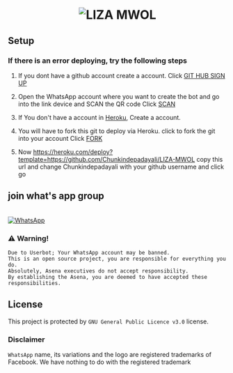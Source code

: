 
<h1 align="center">
  <img src="https://raw.githubusercontent.com/Chunkindepadayali/LIZA-MWOL/master/Its-me-liza-mwol.gif" alt="LIZA MWOL" />
</h1>
  
## Setup


  ### If there is an error deploying, try the following steps
  
1. If you dont have a github account create a account. Click [GIT HUB SIGN UP](https://github.com/signup/)

2. Open the WhatsApp account where you want to create the bot and go into the link device and SCAN the QR code Click [SCAN](https://replit.com/@chunkindepadayali/LizaMwol?v=1)
 
3. If You don't have a account in [Heroku](https://signup.heroku.com/), Create a account.

4. You will have to fork this git to deploy via Heroku.
  click to fork the git into your account
 Click [FORK](https://github.com/Ayazgabol/LIZA-MWOL/fork)

5. Now https://heroku.com/deploy?template=https://github.com/Chunkindepadayali/LIZA-MWOL copy this url and change Chunkindepadayali with your github username and click go<br>
## join what's app group 
<br>
<a href="https://chat.whatsapp.com/BRPbS6JHUoCE480MpLLM5z"><img alt="WhatsApp" src="https://img.shields.io/badge/-Whatsapp%20Group-red?style=for-the-badge&logo=whatsapp&logoColor=white"/></a>
   <br>


 
### ⚠️ Warning! 
```
Due to Userbot; Your WhatsApp account may be banned.
This is an open source project, you are responsible for everything you do. 
Absolutely, Asena executives do not accept responsibility.
By establishing the Asena, you are deemed to have accepted these responsibilities.
```


## License
This project is protected by `GNU General Public Licence v3.0` license.

### Disclaimer
`WhatsApp` name, its variations and the logo are registered trademarks of Facebook. We have nothing to do with the registered trademark
